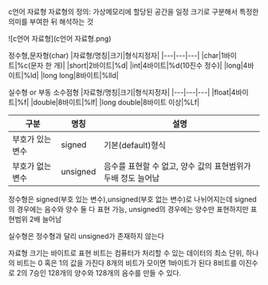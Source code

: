 c언어 자료형
자료형의 정의: 가상메모리에 할당된 공간을 일정 크기로 구분해서 특정한 의미를 부여한 뒤 해석하는 것

![c언어 자료형](c언어 자료형.png)

정수형,문자형(char)
|자료형/명칭|크기|형식지정자|
|---|---|---|
|char|1바이트|%c(문자 한 개)|
|short|2바이트|%d|
|int|4바이트|%d(10진수 정수)|
|long|4바이트|%ld|
|long long|8바이트|%lld|

실수형 or 부동 소수점형
|자료형/명칭|크기|형식지정자|
|---|---|---|
|float|4바이트|%f|
|double|8바이트|%lf|
|long double|8바이트 이상|%Lf|

|구분|명칭|설명|
|---|---|---|
|부호가 있는 변수|signed|기본(default)형식|
|부호가 없는 변수|unsigned|음수를 표현할 수 없고, 양수 값의 표현범위가 두배 정도 늘어남|

정수형은 signed(부호 있는 변수),unsigned(부호 없는 변수)로 나뉘어지는데 
signed의 경우에는 음수와 양수 둘 다 표현 가능, unsigned의 경우에는 양수만 표현하지만 표현범위 2배 늘어남

실수형은 정수형과 달리 unsigned가 존재하지 않는다 

자료형 크기는 바이트로 표현 
비트는 컴퓨터가 처리할 수 있는 데이터의 최소 단위, 하나의 비트는 0 혹은 1의 값을 가진다 
8개의 비트가 모이면 1바이트가 된다
8비트를 이진수로 2의 7승인 128개의 양수와 128개의 음수를 만들 수 있다.